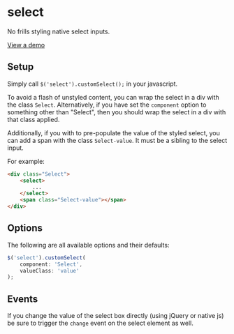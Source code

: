 # select
No frills styling native select inputs.

[View a demo](http://codepen.io/btpoe/details/VYxYyq)


## Setup

Simply call `$('select').customSelect();` in your javascript.

To avoid a flash of unstyled content, you can wrap the select in a div with the class `Select`.
Alternatively, if you have set the `component` option to something other than "Select", then you should wrap the select in a div with that class applied.

Additionally, if you with to pre-populate the value of the styled select, you can add a span with the class `Select-value`. It must be a sibling to the select input.

For example:
```html
<div class="Select">
    <select>
        ...
    </select>
    <span class="Select-value"></span>
</div>
```


## Options

The following are all available options and their defaults:
```javascript
$('select').customSelect(
    component: 'Select',
    valueClass: 'value'
);
```


## Events

If you change the value of the select box directly (using jQuery or native js) be sure to trigger the `change` event on the select element as well.
